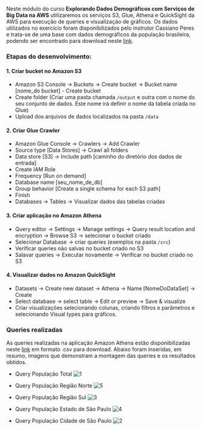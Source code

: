 Neste módulo do curso **Explorando Dados Demográficos com Serviços de Big Data na AWS** utilizaremos os serviços S3, Glue, Athena e QuickSight da AWS para execução de queries e visualização de gráficos. Os dados utilizados no exercício foram disponibilizados pelo instrutor Cassiano Peres e trata-se de uma base com dados demográficos da população brasileira, podendo ser encontrado para download neste [link](https://github.com/barbaramir/bootcamp_unimedbh_ciencia_dados/tree/main/exploring_athena_and_quicksight_aws/data).

### Etapas do desenvolvimento: 

#### 1. Criar bucket no Amazon S3

- Amazon S3 Console -> Buckets -> Create bucket -> Bucket name [nome_do bucket] - Create bucket
- Create folder (Criar uma pasta chamada ```/output``` e outra com o nome do seu conjunto de dados. Este nome irá definir o nome da tabela criada no Glue)
- Upload dos arquivos de dados localizados na pasta ```/data```

#### 2. Criar Glue Crawler

- Amazon Glue Console -> Crawlers -> Add Crawler
- Source type [Data Stores] -> Crawl all folders
- Data store [S3] -> Include path [caminho do diretório dos dados de entrada]
- Create IAM Role
- Frequency [Run on demand]
- Database name [seu_nome_de_db]
- Group behavior [Create a single schema for each S3 path]
- Finish
- Databases -> Tables -> Visualizar dados das tabelas criadas

#### 3. Criar aplicação no Amazon Athena

- Query editor -> Settings -> Manage settings -> Query result location and encryption -> Browse S3 -> selecionar o bucket criado
- Selecionar Database -> criar queries (exemplos na pasta ```/src```)
- Verificar queries não salvas no bucket criado no S3
- Salavar queries -> Executar novamente -> Verificar no bucket criado no S3

#### 4. Visualizar dados no Amazon QuickSight

- Datasets -> Create new dataset -> Athena -> Name [NomeDoDataSet] -> Create
- Select database -> select table -> Edit or preview -> Save & visualize
- Criar visualizações selecionando colunas, criando filtros e parâmetros e selecionando Visual types para gráficos.

### Queries realizadas
As queries realizadas na aplicação Amazon Athena estão disponibilizadas neste [link]() em formato .csv para download. Abaixo foram inseridas, em resumo, imagens que demonstram a montagem das queries e os resultados obtidos. 

* Query População Total
![1](https://user-images.githubusercontent.com/101302079/199558560-98ccc256-8262-4b39-89cf-37e394ef1a8e.PNG)

* Query População Região Norte
![5](https://user-images.githubusercontent.com/101302079/199558893-7b6d4e52-eec7-4c53-a5cd-b9eaed22a141.PNG)

* Query População Região Sul
![3](https://user-images.githubusercontent.com/101302079/199559298-59f996af-91ee-4c90-9cc3-fb5f423514f6.PNG)

* Query População Estado de São Paulo
![4](https://user-images.githubusercontent.com/101302079/199559534-32708310-2488-4566-b626-75130ce27ade.PNG)

* Query População Cidade de São Paulo 
![2](https://user-images.githubusercontent.com/101302079/199559682-1697c34f-4b22-454f-b7f5-e651abb36ce1.PNG)
